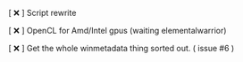 [ :x: ] Script rewrite

[ :x: ] OpenCL for Amd/Intel gpus (waiting elementalwarrior)

[ :x: ] Get the whole winmetadata thing sorted out. ( issue #6 )
